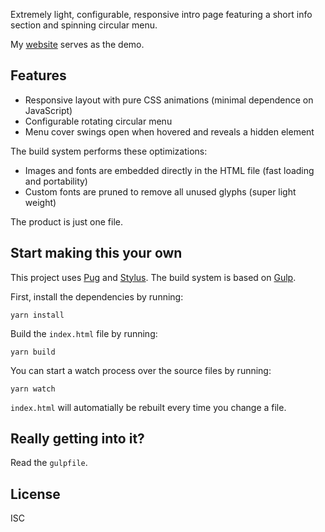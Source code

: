 Extremely light, configurable, responsive intro page featuring a short info section and spinning circular menu.

My [website](https://git.io/specious) serves as the demo.

## Features

* Responsive layout with pure CSS animations (minimal dependence on JavaScript)
* Configurable rotating circular menu
* Menu cover swings open when hovered and reveals a hidden element

The build system performs these optimizations:

* Images and fonts are embedded directly in the HTML file (fast loading and portability)
* Custom fonts are pruned to remove all unused glyphs (super light weight)

The product is just one file.

## Start making this your own

This project uses [Pug](https://pugjs.org/) and [Stylus](http://stylus-lang.com/). The build system is based on [Gulp](https://gulpjs.com/).

First, install the dependencies by running:

```
yarn install
```

Build the `index.html` file by running:

```
yarn build
```

You can start a watch process over the source files by running:

```
yarn watch
```

`index.html` will automatially be rebuilt every time you change a file.

## Really getting into it?

Read the `gulpfile`.

## License

ISC